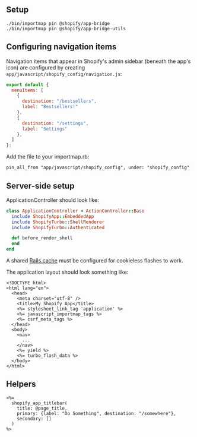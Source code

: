 Setup
-----

    ./bin/importmap pin @shopify/app-bridge
    ./bin/importmap pin @shopify/app-bridge-utils


Configuring navigation items
----------------------------

Navigation items that appear in Shopify's admin sidebar (beneath the app's icon) are configured by creating ``app/javascript/shopify_config/navigation.js``:

```js
export default {
  menuItems: [
    {
      destination: "/bestsellers",
      label: "Bestsellers!"
    },
    {
      destination: "/settings",
      label: "Settings"
    },
  ]
};
```

Add the file to your importmap.rb:

    pin_all_from "app/javascript/shopify_config", under: "shopify_config"

Server-side setup
-----------------

ApplicationController should look like:

```ruby
class ApplicationController < ActionController::Base
  include ShopifyApp::EmbeddedApp
  include ShopifyTurbo::ShellRenderer
  include ShopifyTurbo::Authenticated

  def before_render_shell
  end
end
```

A shared [Rails.cache](https://guides.rubyonrails.org/caching_with_rails.html#configuration) must be configured for cookieless flashes to work.

The application layout should look something like:

```erb
<!DOCTYPE html>
<html lang="en">
  <head>
    <meta charset="utf-8" />
    <title>My Shopify App</title>
    <%= stylesheet_link_tag 'application' %>
    <%= javascript_importmap_tags %>
    <%= csrf_meta_tags %>
  </head>
  <body>
    <nav>
      ...
    </nav>
    <%= yield %>
    <%= turbo_flash_data %>
  </body>
</html>
```


Helpers
-------

```erb
<%= 
  shopify_app_titlebar(
    title: @page_title,
    primary: {label: "Do Something", destination: "/somewhere"},
    secondary: []
  )
%>
```
